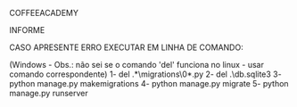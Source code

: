 COFFEEACADEMY

INFORME

CASO APRESENTE ERRO EXECUTAR EM LINHA DE COMANDO:

(Windows - Obs.: não sei se o comando 'del' funciona no linux - usar comando correspondente)
1- del .\*\migrations\0*.py
2- del .\db.sqlite3
3- python manage.py makemigrations
4- python manage.py migrate
5- python manage.py runserver
